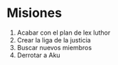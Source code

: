 # Misiones

1. Acabar con el plan de lex luthor
2. Crear la liga de la justicia
3. Buscar nuevos miembros
4. Derrotar a Aku

